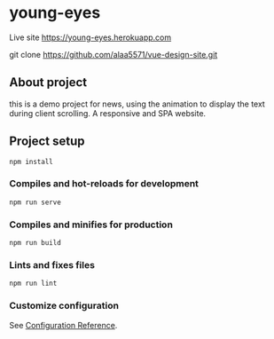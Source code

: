 # young-eyes

Live site https://young-eyes.herokuapp.com

git clone https://github.com/alaa5571/vue-design-site.git


## About project 
this is a demo project for news, using the animation to display the text during client scrolling. A responsive and SPA website.

## Project setup
```
npm install
```

### Compiles and hot-reloads for development
```
npm run serve
```

### Compiles and minifies for production
```
npm run build
```

### Lints and fixes files
```
npm run lint
```

### Customize configuration
See [Configuration Reference](https://cli.vuejs.org/config/).
